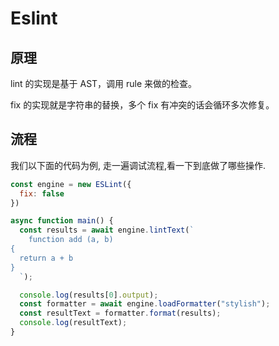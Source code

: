 # Eslint





## 原理

lint 的实现是基于 AST，调用 rule 来做的检查。

fix 的实现就是字符串的替换，多个 fix 有冲突的话会循环多次修复。


## 流程

我们以下面的代码为例, 走一遍调试流程,看一下到底做了哪些操作.

``` js
const engine = new ESLint({
  fix: false
})

async function main() {
  const results = await engine.lintText(`
    function add (a, b) 
{
  return a + b
}
  `);

  console.log(results[0].output);
  const formatter = await engine.loadFormatter("stylish");
  const resultText = formatter.format(results);
  console.log(resultText);
}
```